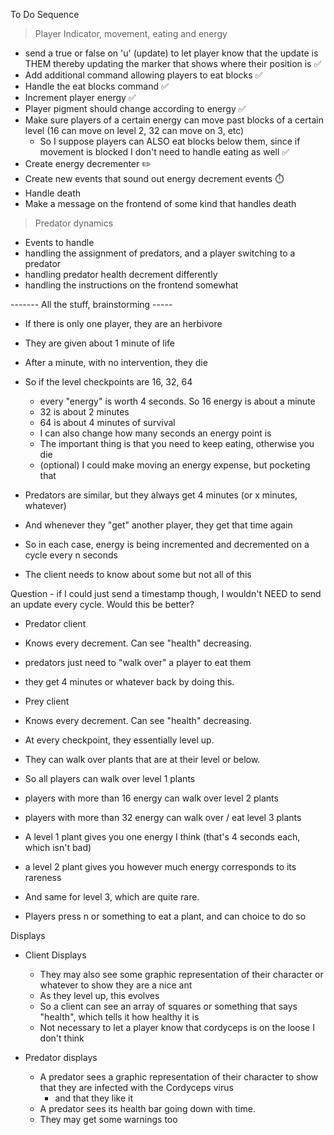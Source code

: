 To Do Sequence

> Player Indicator, movement, eating and energy
- send a true or false on 'u' (update) to let player know that the update is THEM
  thereby updating the marker that shows where their position is ✅
- Add additional command allowing players to eat blocks ✅
- Handle the eat blocks command ✅
- Increment player energy ✅
- Player pigment should change according to energy ✅
- Make sure players of a certain energy can move past blocks of a certain level (16 can move on level 2, 32 can move on 3, etc)
  - So I suppose players can ALSO eat blocks below them, since if movement is blocked I don't need to handle eating as well ✅
- Create energy decrementer ✏️
- Create new events that sound out energy decrement events ⏱️
- Handle death
- Make a message on the frontend of some kind that handles death

> Predator dynamics
- Events to handle
- handling the assignment of predators, and a player switching to a predator
- handling predator health decrement differently
- handling the instructions on the frontend somewhat

------- All the stuff, brainstorming -----
- If there is only one player, they are an herbivore
- They are given about 1 minute of life
- After a minute, with no intervention, they die
- So if the level checkpoints are 16, 32, 64
  - every "energy" is worth 4 seconds. So 16 energy is about a minute
  - 32 is about 2 minutes
  - 64 is about 4 minutes of survival
  - I can also change how many seconds an energy point is
  - The important thing is that you need to keep eating, otherwise you die
  - (optional) I could make moving an energy expense, but pocketing that
- Predators are similar, but they always get 4 minutes (or x minutes, whatever)
- And whenever they "get" another player, they get that time again
- So in each case, energy is being incremented and decremented on a cycle every n seconds

- The client needs to know about some but not all of this

Question - if I could just send a timestamp though, I wouldn't NEED to send an update every cycle. Would this be better?

- Predator client
- Knows every decrement. Can see "health" decreasing.
- predators just need to "walk over" a player to eat them
- they get 4 minutes or whatever back by doing this.

- Prey client
- Knows every decrement. Can see "health" decreasing.
- At every checkpoint, they essentially level up.
- They can walk over plants that are at their level or below.
- So all players can walk over level 1 plants
- players with more than 16 energy can walk over level 2 plants
- players with more than 32 energy can walk over / eat level 3 plants
- A level 1 plant gives you one energy I think (that's 4 seconds each, which isn't bad)
- a level 2 plant gives you however much energy corresponds to its rareness
- And same for level 3, which are quite rare.
- Players press n or something to eat a plant, and can choice to do so


Displays
- Client Displays
  - They may also see some graphic representation of their character or whatever to show they are a nice ant
  - As they level up, this evolves
  - So a client can see an array of squares or something that says "health", which tells it how healthy it is
  - Not necessary to let a player know that cordyceps is on the loose I don't think

- Predator displays
  - A predator sees a graphic representation of their character to show that they are infected with the Cordyceps virus
    - and that they like it
  - A predator sees its health bar going down with time.
  - They may get some warnings too